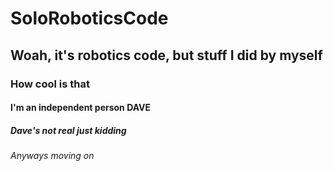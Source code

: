 # SoloRoboticsCode
## Woah, it's robotics code, but stuff I did by myself
### How cool is that
#### I'm an independent person DAVE
##### Dave's not real just kidding
###### Anyways moving on